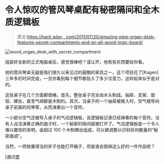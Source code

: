 # 令人惊叹的管风琴桌配有秘密隔间和全木质逻辑板

> 原文:[https://hack aday . com/2011/07/20/amazing-pipe-organ-desk-features-secret-compartments-and-an-all-wood-logic-board/](https://hackaday.com/2011/07/20/amazing-pipe-organ-desk-features-secret-compartments-and-an-all-wood-logic-board/)

![wood_organ_desk_with_secret_compartment](../Images/deaf98c474e287975ff1e014d4664765.png "wood_organ_desk_with_secret_compartment")

组装好全新的立式电脑桌后，感觉很棒吧？请让开，他有些东西要给你看。

他的管风琴桌无疑是我们很久以来见过的最酷的家具之一。这个项目花了[Kagen]三年多的时间完成，一旦你看到每个细节都投入了多少注意力，这听起来似乎是对的。

这张桌子在几个方面都很棒。首先，整张桌子完全由木头制成。抽屉、支架、旋钮、螺丝，甚至气阀都是木制的。其次，当桌子的一个抽屉被推入时，空气被导向桌子前面的风琴管，从而演奏出一个音符。

一小部分空气还被导入桌子的气动逻辑板，该逻辑板记录已经弹奏的每个音符。当有人设法演奏正确的曲子时，一个秘密的隔间就被打开了。气动逻辑板是一个令人难以置信的发明，由超过 100 个木制螺丝组成，可以被调整以识别任何数量的“秘密曲调”。

当然，一把放置得当的斧子也能打开箱子，但是谁会毁掉这么好的一件作品呢？

[通过[使](http://blog.makezine.com/archive/2011/07/pipe-organ-desk-with-programmable-pneumatic-logic-controller-secret-compartment.html)